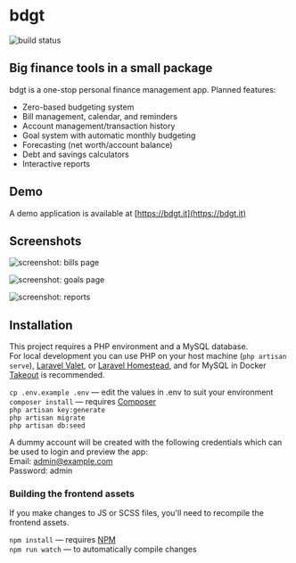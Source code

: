 bdgt
====

![build status](https://img.shields.io/github/workflow/status/sbine/bdgt/PHP%20tests)

## Big finance tools in a small package

bdgt is a one-stop personal finance management app. Planned features:  

- Zero-based budgeting system
- Bill management, calendar, and reminders
- Account management/transaction history
- Goal system with automatic monthly budgeting
- Forecasting (net worth/account balance)
- Debt and savings calculators
- Interactive reports

## Demo

A demo application is available at [https://bdgt.it](https://bdgt.it)

## Screenshots

![screenshot: bills page](https://sarabine.com/bdgt-bills.png)

![screenshot: goals page](https://sarabine.com/bdgt-goals.png)

![screenshot: reports](https://sarabine.com/bdgt-reports.png)

## Installation

This project requires a PHP environment and a MySQL database.  
For local development you can use PHP on your host machine (`php artisan serve`), [Laravel Valet](https://laravel.com/docs/master/valet), or [Laravel Homestead](https://laravel.com/docs/master/homestead), and for MySQL in Docker [Takeout](https://github.com/tighten/takeout) is recommended.

`cp .env.example .env` — edit the values in .env to suit your environment  
`composer install` — requires [Composer](https://getcomposer.org/)  
`php artisan key:generate`  
`php artisan migrate`  
`php artisan db:seed`

A dummy account will be created with the following credentials which can be used to login and preview the app:  
Email: admin@example.com  
Password: admin

### Building the frontend assets
If you make changes to JS or SCSS files, you'll need to recompile the frontend assets.

`npm install` — requires [NPM](https://www.npmjs.com/)  
`npm run watch` — to automatically compile changes  
